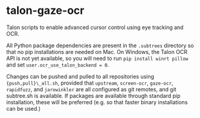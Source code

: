 # talon-gaze-ocr

Talon scripts to enable advanced cursor control using eye tracking and OCR.

All Python package dependencies are present in the `.subtrees` directory so that no pip
installations are needed on Mac. On Windows, the Talon OCR API is not yet available, so you will
need to run `pip install winrt pillow` and set `user.ocr_use_talon_backend = 0`.

Changes can be pushed and pulled to all repositories using `{push,pull}\_all.sh`, provided that
`upstream`, `screen-ocr`, `gaze-ocr`, `rapidfuzz`, and `jarowinkler` are all configured as git
remotes, and git subtree.sh is available. If packages are available through standard pip
installation, these will be preferred (e.g. so that faster binary installations can be used.)

